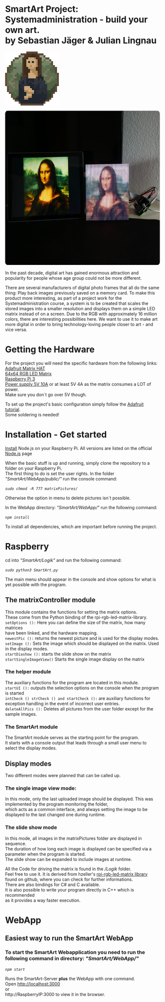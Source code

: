 # SmartArt Project: Systemadministration - build your own art.<br/>by Sebastian Jäger & Julian Lingnau 
![image](https://github.com/infinite0007/SmartArt/blob/Julian/WebApp/src/images/smartart/smartart_logo.png?raw=true)

<img src="https://github.com/infinite0007/SmartArt/blob/Julian/WebApp/src/images/aboutapp/slider4.png?raw=true" height="500">

In the past decade, digital art has gained enormous attraction and popularity for people whose age group could not be more different.

There are several manufacturers of digital photo frames that all do the same thing:
Play back images previously saved on a memory card. To make this product more interesting, as part of a project work for the Systemadministration course, a system is to be created that scales the stored images into a smaller resolution and displays them on a simple LED matrix instead of on a screen. Due to the RGB with approximately 16 million colors, there are interesting possibilities here. We want to use it to make art more digital in order to bring technology-loving people closer to art - and vice versa.

# Getting the Hardware  
  
For the project you will need the specific hardware from the following links:   
[Adafruit Matrix HAT](https://www.adafruit.com/product/2345)  
[64x64 RGB LED Matrix](https://www.adafruit.com/product/4732)  
[Raspberry Pi 3](https://www.adafruit.com/product/3055)  
[Power supply 5V 10A](https://www.adafruit.com/product/658) or at least 5V 4A as the matrix consumes a LOT of power.  
Make sure you don`t go over 5V though.

To set up the project's basic configuration simply follow the [Adafruit tutorial](https://learn.adafruit.com/raspberry-pi-led-matrix-display/hardware).  
Some soldering is needed!  

# Installation - Get started

[Install](https://maker-tutorials.com/node-js-raspberry-pi-installieren/) Node.js on your Raspberry Pi. All versions are listed on the official [Node.js](https://nodejs.org/en/download/) page 

When the basic stuff is up and running, simply clone the repository to a folder on your Raspberry Pi.  
The first thing to do is set the user rights. In the folder *"SmartArt/WebApp/public/"* run the console command:

*`sudo chmod -R 777 matrixPictures/`*

Otherwise the option in menu to delete pictures isn`t possible.

In the WebApp directory: *"SmartArt/WebApp/"* run the following command: 

*`npm install`*

To install all dependencies, which are important before running the project.

# Raspberry  
cd into *"SmartArt/Logik"* and run the following command:

*`sudo python3 SmartArt.py`*

The main menu should appear in the console and show options for what is yet possible with the program.  

## The matrixController module
This module contains the functions for setting the matrix options.  
These come from the Python binding of the rpi-rgb-led-matrix-library.  
`setOptions ():` Here you can define the size of the matrix, how many matrices  
have been linked, and the hardware mapping.  
`newestPic ():` returns the newest picture and is used for the display modes.  
`setImage ():` Sets the image which should be displayed on the matrix. Used in the display modes.  
`startDiashow ():` starts the slide show on the matrix  
`startSingleImageView()` Starts the single image display on the matrix  

### The helper module
The auxiliary functions for the program are located in this module.  
`startUI ():` outputs the selection options on the console when the program is started  
`intCheck () strCheck () and startCheck ():` are auxiliary functions for exception handling in the event of incorrect user entries.  
`deleteAllPics ():` Deletes all pictures from the user folder except for the sample images.  

### The SmartArt module
The SmartArt module serves as the starting point for the program.  
It starts with a console output that leads through a small user menu to select the display modes.  

## Display modes
Two different modes were planned that can be called up.
### The single image view mode:
In this mode, only the last uploaded image should be displayed. This was implemented by the program monitoring the folder,  
which acts as a common interface, and always setting the image to be displayed to the last changed one during runtime.
### The slide show mode
In this mode, all images in the matrixPictures folder are displayed in sequence.  
The duration of how long each image is displayed can be specified via a parameter when the program is started.  
The slide show can be expanded to include images at runtime.    
  
  
All the Code for driving the matrix is found in the */Logik* folder.  
Feel free to use it. It is derived from hzeller's [rpi-rgb-led-matrix library](https://github.com/hzeller/rpi-rgb-led-matrix) found on github, where you can check for further informations.  
There are also bindings for C# and C available.  
It is also possible to write your program directly in C++ which is recommended  
as it provides a way faster execution.


# WebApp
## Easiest way to run the SmartArt WebApp
### To start the SmartArt Webapplication you need to run the following command in directory: *"SmartArt/WebApp/"*

*`npm start`*

Runs the SmartArt-Server **plus** the WebApp with one command.\
Open [http://localhost:3000](http://localhost:3000)\
or\
http://RaspberryIP:3000 to view it in the browser.
